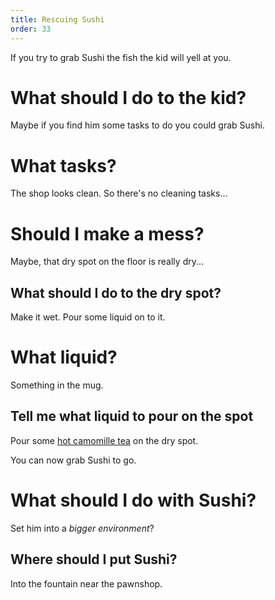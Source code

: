 ```yaml
---
title: Rescuing Sushi
order: 33
---
```


If you try to grab Sushi the fish the kid will yell at you.

# What should I do to the kid?
Maybe if you find him some tasks to do you could grab Sushi.

# What tasks?
The shop looks clean. So there's no cleaning tasks...

# Should I make a mess?
Maybe, that dry spot on the floor is really dry...

## What should I do to the dry spot?
Make it wet. Pour some liquid on to it.

# What liquid?
Something in the mug.

## Tell me what liquid to pour on the spot
Pour some [hot camomille tea](allergy-potion/hot-camomille-tea.md) on the dry spot.

You can now grab Sushi to go.

# What should I do with Sushi?
Set him into a _bigger environment_?

## Where should I put Sushi?
Into the fountain near the pawnshop.

